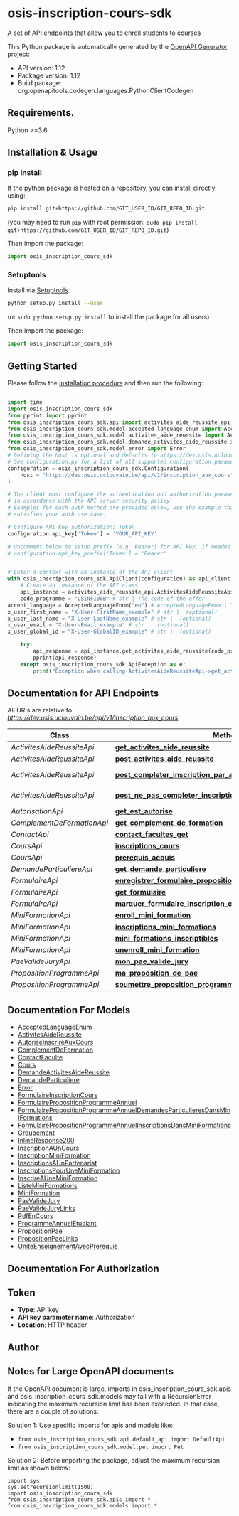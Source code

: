 # osis-inscription-cours-sdk
A set of API endpoints that allow you to enroll students to courses

This Python package is automatically generated by the [OpenAPI Generator](https://openapi-generator.tech) project:

- API version: 1.12
- Package version: 1.12
- Build package: org.openapitools.codegen.languages.PythonClientCodegen

## Requirements.

Python >=3.6

## Installation & Usage
### pip install

If the python package is hosted on a repository, you can install directly using:

```sh
pip install git+https://github.com/GIT_USER_ID/GIT_REPO_ID.git
```
(you may need to run `pip` with root permission: `sudo pip install git+https://github.com/GIT_USER_ID/GIT_REPO_ID.git`)

Then import the package:
```python
import osis_inscription_cours_sdk
```

### Setuptools

Install via [Setuptools](http://pypi.python.org/pypi/setuptools).

```sh
python setup.py install --user
```
(or `sudo python setup.py install` to install the package for all users)

Then import the package:
```python
import osis_inscription_cours_sdk
```

## Getting Started

Please follow the [installation procedure](#installation--usage) and then run the following:

```python

import time
import osis_inscription_cours_sdk
from pprint import pprint
from osis_inscription_cours_sdk.api import activites_aide_reussite_api
from osis_inscription_cours_sdk.model.accepted_language_enum import AcceptedLanguageEnum
from osis_inscription_cours_sdk.model.activites_aide_reussite import ActivitesAideReussite
from osis_inscription_cours_sdk.model.demande_activites_aide_reussite import DemandeActivitesAideReussite
from osis_inscription_cours_sdk.model.error import Error
# Defining the host is optional and defaults to https://dev.osis.uclouvain.be/api/v1/inscription_aux_cours
# See configuration.py for a list of all supported configuration parameters.
configuration = osis_inscription_cours_sdk.Configuration(
    host = "https://dev.osis.uclouvain.be/api/v1/inscription_aux_cours"
)

# The client must configure the authentication and authorization parameters
# in accordance with the API server security policy.
# Examples for each auth method are provided below, use the example that
# satisfies your auth use case.

# Configure API key authorization: Token
configuration.api_key['Token'] = 'YOUR_API_KEY'

# Uncomment below to setup prefix (e.g. Bearer) for API key, if needed
# configuration.api_key_prefix['Token'] = 'Bearer'


# Enter a context with an instance of the API client
with osis_inscription_cours_sdk.ApiClient(configuration) as api_client:
    # Create an instance of the API class
    api_instance = activites_aide_reussite_api.ActivitesAideReussiteApi(api_client)
    code_programme = "LSINF100B" # str | The code of the offer
accept_language = AcceptedLanguageEnum("en") # AcceptedLanguageEnum | The header advertises which languages the client is able to understand, and which locale variant is preferred. (By languages, we mean natural languages, such as English, and not programming languages.)  (optional)
x_user_first_name = "X-User-FirstName_example" # str |  (optional)
x_user_last_name = "X-User-LastName_example" # str |  (optional)
x_user_email = "X-User-Email_example" # str |  (optional)
x_user_global_id = "X-User-GlobalID_example" # str |  (optional)

    try:
        api_response = api_instance.get_activites_aide_reussite(code_programme, accept_language=accept_language, x_user_first_name=x_user_first_name, x_user_last_name=x_user_last_name, x_user_email=x_user_email, x_user_global_id=x_user_global_id)
        pprint(api_response)
    except osis_inscription_cours_sdk.ApiException as e:
        print("Exception when calling ActivitesAideReussiteApi->get_activites_aide_reussite: %s\n" % e)
```

## Documentation for API Endpoints

All URIs are relative to *https://dev.osis.uclouvain.be/api/v1/inscription_aux_cours*

Class | Method | HTTP request | Description
------------ | ------------- | ------------- | -------------
*ActivitesAideReussiteApi* | [**get_activites_aide_reussite**](docs/ActivitesAideReussiteApi.md#get_activites_aide_reussite) | **GET** /{code_programme}/activites_aide_reussite/ | 
*ActivitesAideReussiteApi* | [**post_activites_aide_reussite**](docs/ActivitesAideReussiteApi.md#post_activites_aide_reussite) | **POST** /{code_programme}/activites_aide_reussite/ | 
*ActivitesAideReussiteApi* | [**post_completer_inscription_par_activites_aide_reussite**](docs/ActivitesAideReussiteApi.md#post_completer_inscription_par_activites_aide_reussite) | **POST** /{code_programme}/activites_aide_reussite/completer_inscription | 
*ActivitesAideReussiteApi* | [**post_ne_pas_completer_inscription_par_activites_aide_reussite**](docs/ActivitesAideReussiteApi.md#post_ne_pas_completer_inscription_par_activites_aide_reussite) | **POST** /{code_programme}/activites_aide_reussite/pas_completer_inscription | 
*AutorisationApi* | [**get_est_autorise**](docs/AutorisationApi.md#get_est_autorise) | **GET** /{code_programme}/autorise/ | 
*ComplementDeFormationApi* | [**get_complement_de_formation**](docs/ComplementDeFormationApi.md#get_complement_de_formation) | **GET** /{code_programme}/complement_de_formation | 
*ContactApi* | [**contact_facultes_get**](docs/ContactApi.md#contact_facultes_get) | **GET** /contacts/faculte/ | 
*CoursApi* | [**inscriptions_cours**](docs/CoursApi.md#inscriptions_cours) | **GET** /{code_programme}/inscriptions/ | 
*CoursApi* | [**prerequis_acquis**](docs/CoursApi.md#prerequis_acquis) | **GET** /{code_programme}/prerequis_acquis/ | 
*DemandeParticuliereApi* | [**get_demande_particuliere**](docs/DemandeParticuliereApi.md#get_demande_particuliere) | **GET** /{code_programme}/demande_particuliere/ | 
*FormulaireApi* | [**enregistrer_formulaire_proposition_pae**](docs/FormulaireApi.md#enregistrer_formulaire_proposition_pae) | **POST** /{code_programme}/formulaire/ | 
*FormulaireApi* | [**get_formulaire**](docs/FormulaireApi.md#get_formulaire) | **GET** /{code_programme}/formulaire/ | 
*FormulaireApi* | [**marquer_formulaire_inscription_comme_lu**](docs/FormulaireApi.md#marquer_formulaire_inscription_comme_lu) | **POST** /{code_programme}/formulaire/marquer_lu | 
*MiniFormationApi* | [**enroll_mini_formation**](docs/MiniFormationApi.md#enroll_mini_formation) | **POST** /{code_programme}/mini_formations/inscriptions/ | 
*MiniFormationApi* | [**inscriptions_mini_formations**](docs/MiniFormationApi.md#inscriptions_mini_formations) | **GET** /{code_programme}/mini_formations/inscriptions/ | 
*MiniFormationApi* | [**mini_formations_inscriptibles**](docs/MiniFormationApi.md#mini_formations_inscriptibles) | **GET** /{code_programme}/mini_formations/inscriptibles/ | 
*MiniFormationApi* | [**unenroll_mini_formation**](docs/MiniFormationApi.md#unenroll_mini_formation) | **DELETE** /{code_programme}/mini_formations/inscriptions/ | 
*PaeValideJuryApi* | [**mon_pae_valide_jury**](docs/PaeValideJuryApi.md#mon_pae_valide_jury) | **GET** /{code_programme}/mon_pae_valide_jury/ | 
*PropositionProgrammeApi* | [**ma_proposition_de_pae**](docs/PropositionProgrammeApi.md#ma_proposition_de_pae) | **GET** /{code_programme}/ma_proposition_de_pae/ | 
*PropositionProgrammeApi* | [**soumettre_proposition_programme**](docs/PropositionProgrammeApi.md#soumettre_proposition_programme) | **POST** /{code_programme}/soumettre/ | 


## Documentation For Models

 - [AcceptedLanguageEnum](docs/AcceptedLanguageEnum.md)
 - [ActivitesAideReussite](docs/ActivitesAideReussite.md)
 - [AutoriseInscrireAuxCours](docs/AutoriseInscrireAuxCours.md)
 - [ComplementDeFormation](docs/ComplementDeFormation.md)
 - [ContactFaculte](docs/ContactFaculte.md)
 - [Cours](docs/Cours.md)
 - [DemandeActivitesAideReussite](docs/DemandeActivitesAideReussite.md)
 - [DemandeParticuliere](docs/DemandeParticuliere.md)
 - [Error](docs/Error.md)
 - [FormulaireInscriptionCours](docs/FormulaireInscriptionCours.md)
 - [FormulairePropositionProgrammeAnnuel](docs/FormulairePropositionProgrammeAnnuel.md)
 - [FormulairePropositionProgrammeAnnuelDemandesParticulieresDansMiniFormations](docs/FormulairePropositionProgrammeAnnuelDemandesParticulieresDansMiniFormations.md)
 - [FormulairePropositionProgrammeAnnuelInscriptionsDansMiniFormations](docs/FormulairePropositionProgrammeAnnuelInscriptionsDansMiniFormations.md)
 - [Groupement](docs/Groupement.md)
 - [InlineResponse200](docs/InlineResponse200.md)
 - [InscriptionAUnCours](docs/InscriptionAUnCours.md)
 - [InscriptionMiniFormation](docs/InscriptionMiniFormation.md)
 - [InscriptionsAUnPartenariat](docs/InscriptionsAUnPartenariat.md)
 - [InscriptionsPourUneMiniFormation](docs/InscriptionsPourUneMiniFormation.md)
 - [InscrireAUneMiniFormation](docs/InscrireAUneMiniFormation.md)
 - [ListeMiniFormations](docs/ListeMiniFormations.md)
 - [MiniFormation](docs/MiniFormation.md)
 - [PaeValideJury](docs/PaeValideJury.md)
 - [PaeValideJuryLinks](docs/PaeValideJuryLinks.md)
 - [PdfEnCours](docs/PdfEnCours.md)
 - [ProgrammeAnnuelEtudiant](docs/ProgrammeAnnuelEtudiant.md)
 - [PropositionPae](docs/PropositionPae.md)
 - [PropositionPaeLinks](docs/PropositionPaeLinks.md)
 - [UniteEnseignementAvecPrerequis](docs/UniteEnseignementAvecPrerequis.md)


## Documentation For Authorization


## Token

- **Type**: API key
- **API key parameter name**: Authorization
- **Location**: HTTP header


## Author




## Notes for Large OpenAPI documents
If the OpenAPI document is large, imports in osis_inscription_cours_sdk.apis and osis_inscription_cours_sdk.models may fail with a
RecursionError indicating the maximum recursion limit has been exceeded. In that case, there are a couple of solutions:

Solution 1:
Use specific imports for apis and models like:
- `from osis_inscription_cours_sdk.api.default_api import DefaultApi`
- `from osis_inscription_cours_sdk.model.pet import Pet`

Solution 2:
Before importing the package, adjust the maximum recursion limit as shown below:
```
import sys
sys.setrecursionlimit(1500)
import osis_inscription_cours_sdk
from osis_inscription_cours_sdk.apis import *
from osis_inscription_cours_sdk.models import *
```

